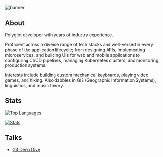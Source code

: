 ![banner](https://res.cloudinary.com/j4ckofalltrades/image/upload/v1697952247/blog/banner_github_zu8qpi.png)

## About

Polyglot developer with years of industry experience.

Proficient across a diverse range of tech stacks and well-versed in every phase
of the application lifecycle; from designing APIs, implementing microservices,
and building UIs for web and mobile applications to configuring CI/CD pipelines,
managing Kubernetes clusters, and monitoring production systems.

Interests include building custom mechanical keyboards, playing video games,
and hiking. Also dabbles in GIS (Geographic Information Systems), linguistics,
and music theory.

## Stats

[![Top Languages](https://gh-stats-j4ckofalltrades.vercel.app/api/top-langs/?username=j4ckofalltrades&custom_title=Top%20Languages&layout=compact&hide=html,css,scss&theme=transparent&hide_progress=true&langs_count=20&card_width=467)](https://github.com/j4ckofalltrades/gh-stats)

[![Stats](https://gh-stats-j4ckofalltrades.vercel.app/api?username=j4ckofalltrades&show_icons=true&count_private=true&custom_title=GitHub%20Stats&theme=transparent&rank_icon=github)](https://github.com/j4ckofalltrades/gh-stats)

## Talks

- [Git Deep Dive](https://github.com/j4ckofalltrades/talks/tree/main/git-deep-dive)
